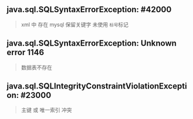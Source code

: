 
## java.sql.SQLSyntaxErrorException: #42000 

> xml 中 存在 mysql 保留关键字 未使用 `标号`标记

## java.sql.SQLSyntaxErrorException: Unknown error 1146

> 数据表不存在

## java.sql.SQLIntegrityConstraintViolationException: #23000

> 主键 或 唯一索引 冲突
